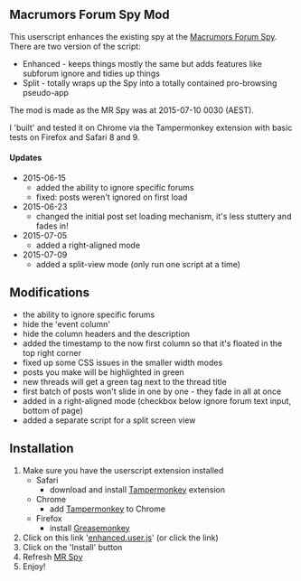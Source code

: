## Macrumors Forum Spy Mod ##

This userscript enhances the existing spy at the [Macrumors Forum Spy](forums.macrumors.com/spy/). There are two version of the script:

- Enhanced - keeps things mostly the same but adds features like subforum ignore and tidies up things
- Split - totally wraps up the Spy into a totally contained pro-browsing pseudo-app

The mod is made as the MR Spy was at 2015-07-10 0030 (AEST).

I 'built' and tested it on Chrome via the Tampermonkey extension with basic tests on Firefox and Safari 8 and 9.

#### Updates ####

- 2015-06-15
    - added the ability to ignore specific forums
    - fixed: posts weren't ignored on first load
- 2015-06-23
    - changed the initial post set loading mechanism, it's less stuttery and fades in!
- 2015-07-05
    - added a right-aligned mode
- 2015-07-09
    - added a split-view mode (only run one script at a time)

## Modifications ##

- the ability to ignore specific forums
- hide the 'event column'
- hide the column headers and the description
- added the timestamp to the now first column so that it's floated in the top right corner
- fixed up some CSS issues in the smaller width modes
- posts you make will be highlighted in green
- new threads will get a green tag next to the thread title
- first batch of posts won't slide in one by one - they fade in all at once
- added in a right-aligned mode (checkbox below ignore forum text input, bottom of page)
- added a separate script for a split screen view

## Installation ##

1. Make sure you have the userscript extension installed
    - Safari
        - download and install [Tampermonkey](http://tampermonkey.net/?browser=safari) extension
    - Chrome
        - add [Tampermonkey](https://chrome.google.com/webstore/detail/tampermonkey/dhdgffkkebhmkfjojejmpbldmpobfkfo?hl=en) to Chrome
    - Firefox
        - install [Greasemonkey](https://addons.mozilla.org/en-US/firefox/addon/greasemonkey/)
2. Click on this link '[enhanced.user.js](https://github.com/sammich/macrumors-spy-mod/raw/master/enhanced.user.js)' (or click the link)
3. Click on the 'Install' button
4. Refresh [MR Spy](http://forums.macrumors.com/spy/)
5. Enjoy!
